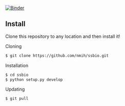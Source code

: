 [![Binder](http://mybinder.org/badge.svg)](http://mybinder.org/repo/nmih/ssbio)

## Install
Clone this repository to any location and then install it!

Cloning
```bash
$ git clone https://github.com/nmih/ssbio.git
```

Installation
```bash
$ cd ssbio
$ python setup.py develop
```

Updating
```bash
$ git pull
```